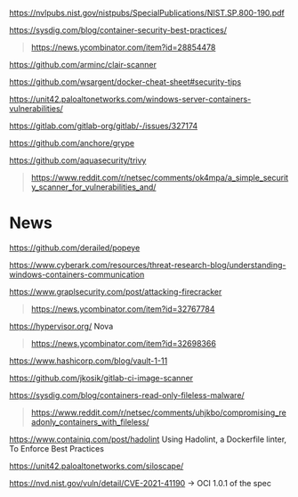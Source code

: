 https://nvlpubs.nist.gov/nistpubs/SpecialPublications/NIST.SP.800-190.pdf

https://sysdig.com/blog/container-security-best-practices/
> https://news.ycombinator.com/item?id=28854478

https://github.com/arminc/clair-scanner

https://github.com/wsargent/docker-cheat-sheet#security-tips

https://unit42.paloaltonetworks.com/windows-server-containers-vulnerabilities/

https://gitlab.com/gitlab-org/gitlab/-/issues/327174

https://github.com/anchore/grype

https://github.com/aquasecurity/trivy
> https://www.reddit.com/r/netsec/comments/ok4mpa/a_simple_security_scanner_for_vulnerabilities_and/

# News
https://github.com/derailed/popeye

https://www.cyberark.com/resources/threat-research-blog/understanding-windows-containers-communication

https://www.graplsecurity.com/post/attacking-firecracker
> https://news.ycombinator.com/item?id=32767784

https://hypervisor.org/ Nova
> https://news.ycombinator.com/item?id=32698366

https://www.hashicorp.com/blog/vault-1-11

https://github.com/jkosik/gitlab-ci-image-scanner

https://sysdig.com/blog/containers-read-only-fileless-malware/
> https://www.reddit.com/r/netsec/comments/uhjkbo/compromising_readonly_containers_with_fileless/

https://www.containiq.com/post/hadolint Using Hadolint, a Dockerfile linter, To Enforce Best Practices

https://unit42.paloaltonetworks.com/siloscape/

https://nvd.nist.gov/vuln/detail/CVE-2021-41190 -> OCI 1.0.1 of the spec

